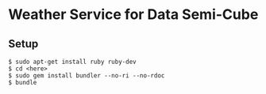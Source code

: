 # Weather Service for Data Semi-Cube

## Setup

```
$ sudo apt-get install ruby ruby-dev
$ cd <here>
$ sudo gem install bundler --no-ri --no-rdoc
$ bundle
```

